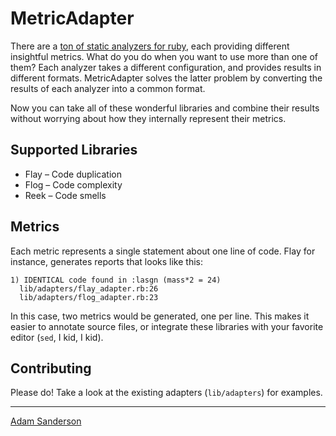 MetricAdapter
==============

There are a [ton of static analyzers for ruby](http://xkcd.com/927/), each providing different insightful metrics.  What do you do when you want to use more than one of them? Each analyzer takes a different configuration, and provides results in different formats.  MetricAdapter solves the latter problem by converting the results of each analyzer into a common format.

Now you can take all of these wonderful libraries and combine their results without worrying about how they internally represent their metrics.

Supported Libraries 
-------------------

* Flay – Code duplication
* Flog – Code complexity
* Reek – Code smells

Metrics
-------
Each metric represents a single statement about one line of code.  Flay for instance, generates reports that looks like this:

    1) IDENTICAL code found in :lasgn (mass*2 = 24)
      lib/adapters/flay_adapter.rb:26
      lib/adapters/flog_adapter.rb:23

In this case, two metrics would be generated, one per line.  This makes it easier to annotate source files, or integrate these libraries with your favorite editor (`sed`, I kid, I kid).

Contributing
------------
Please do!  Take a look at the existing adapters (`lib/adapters`) for examples.

---

[Adam Sanderson](http://monkeyandcrow.com)